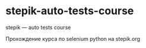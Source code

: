 # stepik-auto-tests-course
stepik — auto tests course

Прохождение курса по selenium python на stepik.org